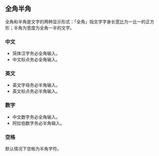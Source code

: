 ## 全角半角

全角和半角是文字的两种显示形式：「全角」指文字字身长宽比为一比一的正方形；半角为宽度为全角一半的文字。

### 中文

- 简体汉字务必全角输入。
- 中文标点务必全角输入。

### 英文

- 英文字母务必半角输入。
- 英文标点务必半角输入。

### 数字

- 中文数字务必全角输入。
- 阿拉伯数字务必半角输入。

### 空格

默认情况下空格为半角字符。

